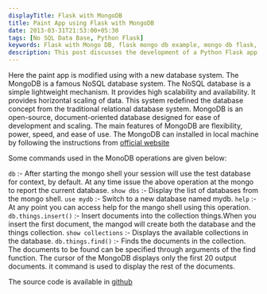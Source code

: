 ```yaml
---
displayTitle: Flask with MongoDB
title: Paint App using Flask with MongoDB
date: 2013-03-31T21:53:00+05:30
tags: [No SQL Data Base, Python Flask]
keywords: Flask with Mongo DB, flask mongo db example, mongo db flask, beginners guide to flask with mongo db, mongo db with flask, mongo intro to flask, beginner mongo python flask, data base access example flask, data base interaction Flask
description: This post discusses the development of a Python Flask app using MongoDB as the data storage option. It explores the integration of Flask with MongoDB and highlights the benefits of using a NoSQL database system. The post provides an overview of MongoDB's features, such as flexibility, scalability, and ease of use. It also includes commands for performing common operations in MongoDB. The source code for the app is available on GitHub.
---
```

Here the paint app is modified using with a new database system. The MongoDB is a famous NoSQL database system. The NoSQL database is a simple lightweight mechanism. It provides high scalability and availability. It provides horizontal scaling of data. This system redefined the database concept from the traditional relational database system. 
   MongoDB is an open-source, document-oriented database designed for ease of development and scaling. The main features of MongoDB are flexibility, power, speed, and ease of use. The MongoDB can installed in local machine by following the instructions from [official website](http://docs.mongodb.org/manual/installation/)

Some commands used in the MonoDB operations are given below:

  `db` :- After starting the mongo shell your session will use the test database for context, by default. At any time issue the above operation at the mongo to report the current database.
  `show dbs` :- Display the list of databases from the mongo shell.
  `use mydb` :- Switch to a new database named mydb.
  `help` :- At any point you can access help for the mango shell using this operation.
  `db.things.insert()` :- Insert documents into the collection things.When you insert the first document, the mangod will create both the database and the things collection.
  `show collections` :- Displays the available collections in the database.
  `db.things.find()` :- Finds the documents in the collection. The documents to be found can be specified through arguments of the find function. The cursor of the MongoDB displays only the first 20 output documents. it command is used to display the rest of the documents.

The source code is available in <!--more--> [github](https://github.com/prabeesh/Paintapp-Javascript-Canvas-Flask-MongoDB)
